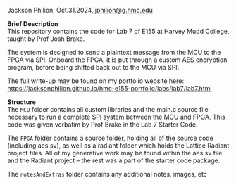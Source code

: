 Jackson Philion, Oct.31.2024, jphilion@g.hmc.edu

**Brief Description**\
This repository contains the code for Lab 7 of E155 at Harvey Mudd College, taught by Prof Josh Brake. 

The system is designed to send a plaintext message from the MCU to the FPGA via SPI. Onboard the FPGA, it is put through a custom AES encryption program, before being shifted back out to the MCU via SPI.

The full write-up may be found on my portfolio website here: https://jacksonphilion.github.io/hmc-e155-portfolio/labs/lab7/lab7.html

**Structure**\
The `MCU` folder contains all custom libraries and the main.c source file necessary to run a complete SPI system between the MCU and FPGA. This code was given verbatim by Prof Brake in the Lab 7 Starter Code.

The `FPGA` folder contains a source folder, holding all of the source code (including aes.sv), as well as a radiant folder which holds the Lattice Radiant project files. All of my generative work may be found within the aes.sv file and the Radiant project – the rest was a part of the starter code package.

The `notesAndExtras` folder contains any additional notes, images, etc